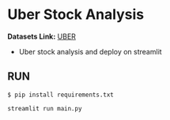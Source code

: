 # Uber Stock Analysis

  **Datasets Link:** [UBER](https://drive.google.com/drive/folders/1Co0BloTgZQvgLXBgkraoA_xQEbYY0ccp?usp=sharing)
  

- Uber stock analysis and deploy on streamlit


## RUN

```
$ pip install requirements.txt

streamlit run main.py

```
    

